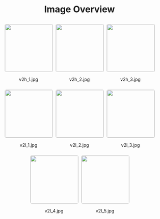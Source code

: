 <style>
    .image-gallery {
        display: flex;
        flex-wrap: wrap;
        gap: 10px;
        justify-content: center;
        padding: 10px;
    }
    .image-gallery img {
        width: 150px;
        height: auto;
        border: 1px solid #ddd;
        border-radius: 5px;
    }
    .image-gallery div {
        flex: 1 1 calc(33.333% - 20px); /* Three images per row on large screens */
        max-width: 150px;
        text-align: center;
    }
    @media (max-width: 768px) {
        .image-gallery div {
            flex: 1 1 calc(50% - 20px); /* Two images per row on medium screens */
        }
    }
    @media (max-width: 480px) {
        .image-gallery div {
            flex: 1 1 100%; /* One image per row on small screens */
        }
    }
</style>
<h1 style ="text-align: center;"> Image Overview </h1> <div class="image-gallery">
<div>
<img src="https://media.evkx.net/multimedia/technology/charging/bidirectional/v2h_1_st.jpg">
<p>v2h_1.jpg</p>
</div>
<div>
<img src="https://media.evkx.net/multimedia/technology/charging/bidirectional/v2h_2_st.jpg">
<p>v2h_2.jpg</p>
</div>
<div>
<img src="https://media.evkx.net/multimedia/technology/charging/bidirectional/v2h_3_st.jpg">
<p>v2h_3.jpg</p>
</div>
<div>
<img src="https://media.evkx.net/multimedia/technology/charging/bidirectional/v2l_1_st.jpg">
<p>v2l_1.jpg</p>
</div>
<div>
<img src="https://media.evkx.net/multimedia/technology/charging/bidirectional/v2l_2_st.jpg">
<p>v2l_2.jpg</p>
</div>
<div>
<img src="https://media.evkx.net/multimedia/technology/charging/bidirectional/v2l_3_st.jpg">
<p>v2l_3.jpg</p>
</div>
<div>
<img src="https://media.evkx.net/multimedia/technology/charging/bidirectional/v2l_4_st.jpg">
<p>v2l_4.jpg</p>
</div>
<div>
<img src="https://media.evkx.net/multimedia/technology/charging/bidirectional/v2l_5_st.jpg">
<p>v2l_5.jpg</p>
</div>
</div>
